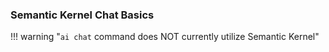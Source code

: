 ### Semantic Kernel Chat Basics

!!! warning "`ai chat` command does NOT currently utilize Semantic Kernel"
